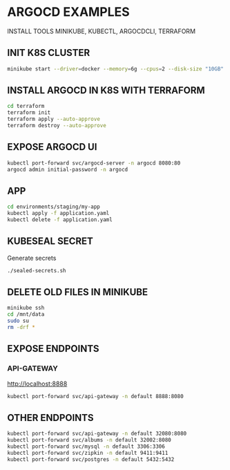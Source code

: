 # ARGOCD EXAMPLES

INSTALL TOOLS MINIKUBE, KUBECTL, ARGOCDCLI, TERRAFORM

## INIT K8S CLUSTER

```BASH
minikube start --driver=docker --memory=6g --cpus=2 --disk-size "10GB" --kubernetes-version=1.28.2
```

## INSTALL ARGOCD IN K8S WITH TERRAFORM

```BASH
cd terraform
terraform init
terraform apply --auto-approve
terraform destroy --auto-approve
```

## EXPOSE ARGOCD UI

```BASH
kubectl port-forward svc/argocd-server -n argocd 8080:80
argocd admin initial-password -n argocd
```

## APP

```BASH
cd environments/staging/my-app
kubectl apply -f application.yaml
kubectl delete -f application.yaml
```

## KUBESEAL SECRET

Generate secrets

```bash
./sealed-secrets.sh
```

## DELETE OLD FILES IN MINIKUBE

```BASH
minikube ssh
cd /mnt/data
sudo su
rm -drf *
```

## EXPOSE ENDPOINTS

### API-GATEWAY

<http://localhost:8888>

```bash
kubectl port-forward svc/api-gateway -n default 8888:8080
```

## OTHER ENDPOINTS

```bash
kubectl port-forward svc/api-gateway -n default 32080:8080
kubectl port-forward svc/albums -n default 32002:8080
kubectl port-forward svc/mysql -n default 3306:3306
kubectl port-forward svc/zipkin -n default 9411:9411
kubectl port-forward svc/postgres -n default 5432:5432
```
